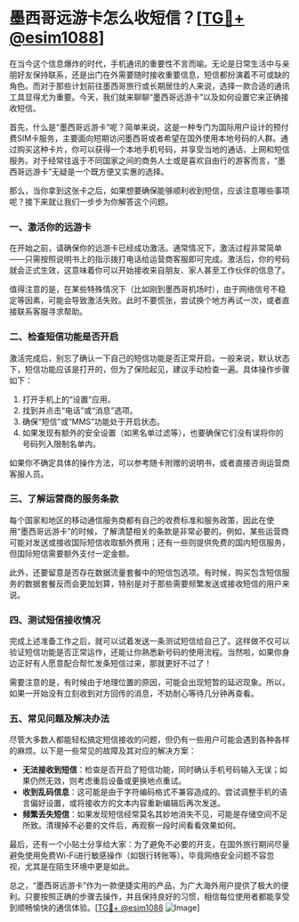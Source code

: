 # 墨西哥远游卡怎么收短信？[[TG💪+ @esim1088](https://t.me/s/esim1088)]

在当今这个信息爆炸的时代，手机通讯的重要性不言而喻。无论是日常生活中与亲朋好友保持联系，还是出门在外需要随时接收重要信息，短信都扮演着不可或缺的角色。而对于那些计划前往墨西哥旅行或长期居住的人来说，选择一款合适的通讯工具显得尤为重要。今天，我们就来聊聊“墨西哥远游卡”以及如何设置它来正确接收短信。

首先，什么是“墨西哥远游卡”呢？简单来说，这是一种专门为国际用户设计的预付费SIM卡服务，主要面向短期访问墨西哥或者希望在国外使用本地号码的人群。通过购买这种卡片，你可以获得一个本地手机号码，并享受当地的通话、上网和短信服务。对于经常往返于不同国家之间的商务人士或是喜欢自由行的游客而言，“墨西哥远游卡”无疑是一个既方便又实惠的选择。

那么，当你拿到这张卡之后，如果想要确保能够顺利收到短信，应该注意哪些事项呢？接下来就让我们一步步为你解答这个问题。

### 一、激活你的远游卡

在开始之前，请确保你的远游卡已经成功激活。通常情况下，激活过程非常简单——只需按照说明书上的指示拨打电话给运营商客服即可完成。激活后，你的号码就会正式生效，这意味着你可以开始接收来自朋友、家人甚至工作伙伴的信息了。

值得注意的是，在某些特殊情况下（比如刚到墨西哥机场时），由于网络信号不稳定等因素，可能会导致激活失败。此时不要慌张，尝试换个地方再试一次，或者直接联系客服寻求帮助。

### 二、检查短信功能是否开启

激活完成后，别忘了确认一下自己的短信功能是否正常开启。一般来说，默认状态下，短信功能应该是打开的，但为了保险起见，建议手动检查一遍。具体操作步骤如下：

1. 打开手机上的“设置”应用。
2. 找到并点击“电话”或“消息”选项。
3. 确保“短信”或“MMS”功能处于开启状态。
4. 如果发现有额外的安全设置（如黑名单过滤等），也要确保它们没有误将你的号码列入限制名单内。

如果你不确定具体的操作方法，可以参考随卡附赠的说明书，或者直接咨询运营商客服人员。

### 三、了解运营商的服务条款

每个国家和地区的移动通信服务商都有自己的收费标准和服务政策，因此在使用“墨西哥远游卡”的时候，了解清楚相关的条款是非常必要的。例如，某些运营商可能对发送或接收国际短信收取额外费用；还有一些则提供免费的国内短信服务，但国际短信需要额外支付一定金额。

此外，还要留意是否存在数据流量套餐中的短信包选项。有时候，购买包含短信服务的数据套餐反而会更加划算，特别是对于那些需要频繁发送或接收短信的用户来说。

### 四、测试短信接收情况

完成上述准备工作之后，就可以试着发送一条测试短信给自己了。这样做不仅可以验证短信功能是否正常运作，还能让你熟悉新号码的使用流程。当然啦，如果你身边正好有人愿意配合帮忙发条短信过来，那就更好不过了！

需要注意的是，有时候由于地理位置的原因，可能会出现短暂的延迟现象。所以，如果一开始没有立刻收到对方回传的消息，不妨耐心等待几分钟再查看。

### 五、常见问题及解决办法

尽管大多数人都能轻松搞定短信接收的问题，但仍有一些用户可能会遇到各种各样的麻烦。以下是一些常见的故障及其对应的解决方案：

- **无法接收到短信**：检查是否开启了短信功能，同时确认手机号码输入无误；如果仍然无效，则考虑重启设备或更换地点重试。
- **收到乱码信息**：这可能是由于字符编码格式不兼容造成的。尝试调整手机的语言偏好设置，或将接收方的文本内容重新编辑后再次发送。
- **频繁丢失短信**：如果发现短信经常莫名其妙地消失不见，可能是存储空间不足所致。清理掉不必要的文件后，再观察一段时间看看效果如何。

最后，还有一个小贴士分享给大家：为了避免不必要的开支，在国外旅行期间尽量避免使用免费Wi-Fi进行敏感操作（如银行转账等）。毕竟网络安全问题不容忽视，尤其是在陌生环境中更是如此。

总之，“墨西哥远游卡”作为一款便捷实用的产品，为广大海外用户提供了极大的便利。只要按照正确的步骤去操作，并且保持良好的习惯，相信每位使用者都能享受到顺畅愉快的通信体验。[[TG💪+ @esim1088](https://t.me/s/esim1088) ![Image](https://i.postimg.cc/4NQfJmqS/Snipaste-2025-05-13-00-14-12.png)]